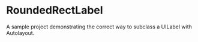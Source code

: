 # RoundedRectLabel
A sample project demonstrating the correct way to subclass a UILabel with Autolayout.
